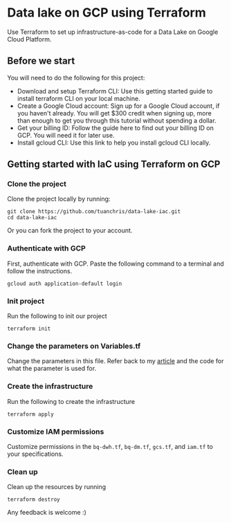 # Data lake on GCP using Terraform
Use Terraform to set up infrastructure-as-code for a Data Lake on Google Cloud Platform.
## Before we start
You will need to do the following for this project:
* Download and setup Terraform CLI: Use this getting started guide to install terraform CLI on your local machine.
* Create a Google Cloud account: Sign up for a Google Cloud account, if you haven't already. You will get $300 credit when signing up, more than enough to get you through this tutorial without spending a dollar.
* Get your billing ID: Follow the guide here to find out your billing ID on GCP. You will need it for later use.
* Install gcloud CLI: Use this link to help you install gcloud CLI locally.

## Getting started with IaC using Terraform on GCP
### Clone the project 
Clone the project locally by running: 
```
git clone https://github.com/tuanchris/data-lake-iac.git
cd data-lake-iac
```
Or you can fork the project to your account.
### Authenticate with GCP
First, authenticate with GCP. Paste the following command to a terminal and follow the instructions.
```
gcloud auth application-default login
```
### Init project
Run the following to init our project
```
terraform init
```
### Change the parameters on Variables.tf
Change the parameters in this file. Refer back to my [article](https://towardsdatascience.com/data-lake-on-gcp-using-terraform-469062a205ad) and the code for what the parameter is used for.

### Create the infrastructure
Run the following to create the infrastructure
```
terraform apply
```
### Customize IAM permissions
Customize permissions in the `bq-dwh.tf`, `bq-dm.tf`, `gcs.tf`, and `iam.tf` to your specifications.
### Clean up 
Clean up the resources by running 
```
terraform destroy
```

Any feedback is welcome :) 
